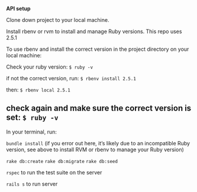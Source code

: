 **API setup**

Clone down project to your local machine.

Install rbenv or rvm to install and manage Ruby versions. This repo uses 2.5.1

To use rbenv and install the correct version in the project directory on your local machine:

Check your ruby version:
`$ ruby -v`

if not the correct version, run:
`$ rbenv install 2.5.1`

then:
`$ rbenv local 2.5.1`

check again and make sure the correct version is set:
`$ ruby -v`
----------
In your terminal, run:

`bundle install` (if you error out here, it’s likely due to an incompatible Ruby version, see above to install RVM or rbenv to manage your Ruby version)

`rake db:create`
`rake db:migrate`
`rake db:seed`

`rspec` to run the test suite on the server

`rails s` to run server
